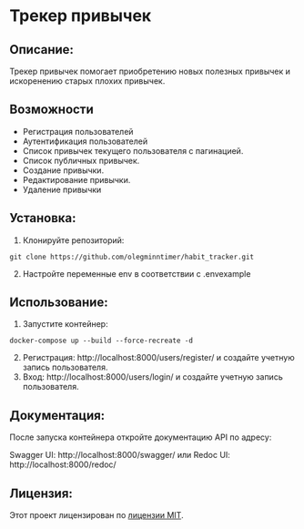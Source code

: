 # Трекер привычек

## Описание:

Трекер привычек помогает приобретению новых полезных привычек и искоренению старых плохих привычек.

## Возможности
- Регистрация пользователей
- Аутентификация пользователей
- Список привычек текущего пользователя с пагинацией.
- Список публичных привычек.
- Создание привычки.
- Редактирование привычки.
- Удаление привычки

## Установка:

1. Клонируйте репозиторий:
```
git clone https://github.com/olegminntimer/habit_tracker.git
```
2. Настройте переменные env в соответствии с .envexample

## Использование:

1. Запустите контейнер:
```commandline
docker-compose up --build --force-recreate -d
```

2. Регистрация: http://localhost:8000/users/register/ и создайте учетную запись пользователя.
3. Вход: http://localhost:8000/users/login/ и создайте учетную запись пользователя.


## Документация:

После запуска контейнера откройте документацию API по адресу:

Swagger UI: http://localhost:8000/swagger/
или
Redoc UI: http://localhost:8000/redoc/

## Лицензия:

Этот проект лицензирован по [лицензии MIT](LICENSE).
